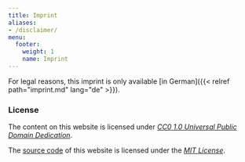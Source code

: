 ```yaml
---
title: Imprint
aliases:
- /disclaimer/
menu:
  footer:
    weight: 1
    name: Imprint
---
```


For legal reasons, this imprint is only available [in German]({{< relref path="imprint.md" lang="de" >}}).

### License

The content on this website is licensed under [_CC0 1.0 Universal Public Domain Dedication_](https://creativecommons.org/publicdomain/zero/1.0/).

The [source code](https://github.com/heinrichreimer/portfolio) of this website is licensed under the [_MIT License_](https://opensource.org/licenses/MIT).
